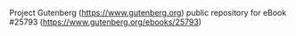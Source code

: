 Project Gutenberg (https://www.gutenberg.org) public repository for eBook #25793 (https://www.gutenberg.org/ebooks/25793)
